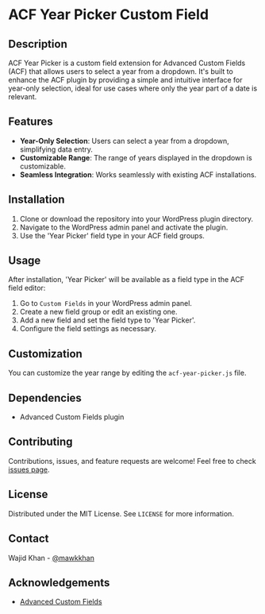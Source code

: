 # ACF Year Picker Custom Field

## Description

ACF Year Picker is a custom field extension for Advanced Custom Fields (ACF) that allows users to select a year from a dropdown. It's built to enhance the ACF plugin by providing a simple and intuitive interface for year-only selection, ideal for use cases where only the year part of a date is relevant.

## Features

- **Year-Only Selection**: Users can select a year from a dropdown, simplifying data entry.
- **Customizable Range**: The range of years displayed in the dropdown is customizable.
- **Seamless Integration**: Works seamlessly with existing ACF installations.

## Installation

1. Clone or download the repository into your WordPress plugin directory.
2. Navigate to the WordPress admin panel and activate the plugin.
3. Use the 'Year Picker' field type in your ACF field groups.

## Usage

After installation, 'Year Picker' will be available as a field type in the ACF field editor:

1. Go to `Custom Fields` in your WordPress admin panel.
2. Create a new field group or edit an existing one.
3. Add a new field and set the field type to 'Year Picker'.
4. Configure the field settings as necessary.

## Customization

You can customize the year range by editing the `acf-year-picker.js` file.

## Dependencies

- Advanced Custom Fields plugin

## Contributing

Contributions, issues, and feature requests are welcome! Feel free to check [issues page](<link-to-your-issues-page>).

## License

Distributed under the MIT License. See `LICENSE` for more information.

## Contact

Wajid Khan - [@mawkkhan]([https://twitter.com/YourTwitter](https://twitter.com/mawkkhan))

## Acknowledgements

- [Advanced Custom Fields](https://www.advancedcustomfields.com/)

